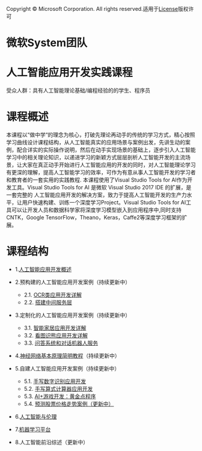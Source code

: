 Copyright © Microsoft Corporation. All rights reserved.适用于[License](https://github.com/Microsoft/ai-edu/blob/master/LICENSE.md)版权许可

# 微软System团队
# 人工智能应用开发实践课程


受众人群：具有人工智能理论基础/编程经验的的学生、程序员
# 课程概述
本课程以“做中学“的理念为核心，打破先理论再动手的传统的学习方式，精心按照学习曲线设计课程结构，从人工智能真实的应用场景与案例出发，先讲生动的案例，配合详实的实际操作说明，然后在动手实现场景的基础上，逐步引入人工智能学习中的相关理论知识，以递进学习的新颖方式层层剖析人工智能开发的主流场景，让大家在真正动手开始进行人工智能应用的开发的同时，对人工智能理论学习有更深的理解，提高人工智能学习的效率，可作为有意从事人工智能开发的学习者和教育者的一套实用的实践教程.
本课程使用了Visual Studio Tools for AI作为开发工具。Visual Studio Tools for AI 是微软 Visual Studio 2017 IDE 的扩展，是一套完整的 人工智能应用开发的解决方案，致力于提高人工智能开发的生产力水平，让用户快速构建、训练一个深度学习Project。Visual Studio Tools for AI工具可以让开发人员和数据科学家将深度学习模型嵌入到应用程序中,同时支持CNTK，Google TensorFlow，Theano，Keras，Caffe2等深度学习框架的扩展。


# 课程结构

* 1.[人工智能应用开发概述](https://github.com/Microsoft/ai-edu/blob/master/B-%E6%95%99%E5%AD%A6%E6%A1%88%E4%BE%8B%E4%B8%8E%E5%AE%9E%E8%B7%B5/B0-introduction/AI301_intro.md)
* 2.预构建的人工智能应用开发案例（持续更新中）
    * 2.1.	[OCR类应用开发详解](https://github.com/Microsoft/ai-edu/tree/master/B-%E6%95%99%E5%AD%A6%E6%A1%88%E4%BE%8B%E4%B8%8E%E5%AE%9E%E8%B7%B5/B1-%E9%A2%84%E6%9E%84%E5%BB%BA%EF%BC%8DOCR%E5%BA%94%E7%94%A8%E6%A1%88%E4%BE%8B%EF%BC%8D%E6%BC%AB%E7%94%BB%E7%BF%BB%E8%AF%91) 
    * 2.2.	[搭建中间服务层](https://github.com/Microsoft/ai-edu/tree/master/B-教学案例与实践/B5-扩展阅读-搭建中间服务层)
* 3.定制化的人工智能应用开发案例（持续更新中）
    * 3.1.	[智能家居应用开发详解](https://github.com/Microsoft/ai-edu/tree/master/B-%E6%95%99%E5%AD%A6%E6%A1%88%E4%BE%8B%E4%B8%8E%E5%AE%9E%E8%B7%B5/B4-%E5%AE%9A%E5%88%B6%E5%8C%96%EF%BC%8D%E8%AF%AD%E8%A8%80%E7%90%86%E8%A7%A3%E5%BA%94%E7%94%A8%E6%A1%88%E4%BE%8B%EF%BC%8D%E6%99%BA%E8%83%BD%E5%AE%B6%E5%B1%85)
    * 3.2.	[看图识熊应用开发详解](https://github.com/Microsoft/ai-edu/tree/master/B-%E6%95%99%E5%AD%A6%E6%A1%88%E4%BE%8B%E4%B8%8E%E5%AE%9E%E8%B7%B5/B3-%E5%AE%9A%E5%88%B6%E5%8C%96%EF%BC%8D%E5%9B%BE%E5%83%8F%E8%AF%86%E5%88%AB%E5%BA%94%E7%94%A8%E6%A1%88%E4%BE%8B%EF%BC%8D%E7%9C%8B%E5%9B%BE%E8%AF%86%E7%86%8A)
    * 3.3.  [问答系统和对话机器人服务](https://github.com/Microsoft/ai-edu/tree/master/B-%E6%95%99%E5%AD%A6%E6%A1%88%E4%BE%8B%E4%B8%8E%E5%AE%9E%E8%B7%B5/B2-%E5%AE%9A%E5%88%B6%E5%8C%96%EF%BC%8D%E6%96%87%E5%AD%97%E7%90%86%E8%A7%A3%E5%BA%94%E7%94%A8%E6%A1%88%E4%BE%8B-%E9%97%AE%E7%AD%94%E7%B3%BB%E7%BB%9F%E5%92%8C%E5%AF%B9%E8%AF%9D%E6%9C%BA%E5%99%A8%E4%BA%BA%E6%9C%8D%E5%8A%A1)
* 4.[神经网络基本原理简明教程](https://github.com/Microsoft/ai-edu/tree/master/B-教学案例与实践/B6-神经网络基本原理简明教程)（持续更新中）

* 5.自建人工智能应用开发案例（持续更新中） 
    * 5.1.  [手写数字识别应用开发](https://github.com/Microsoft/ai-edu/tree/master/B-%E6%95%99%E5%AD%A6%E6%A1%88%E4%BE%8B%E4%B8%8E%E5%AE%9E%E8%B7%B5/B7-%E8%87%AA%E6%9E%84%E5%BB%BA%EF%BC%8D%E5%9B%BE%E5%83%8F%E8%AF%86%E5%88%AB%E5%BA%94%E7%94%A8%E6%A1%88%E4%BE%8B-%E6%89%8B%E5%86%99%E6%95%B0%E5%AD%97%E8%AF%86%E5%88%AB) 
    * 5.2.  [手写算式计算器应用开发](https://github.com/Microsoft/ai-edu/tree/master/B-%E6%95%99%E5%AD%A6%E6%A1%88%E4%BE%8B%E4%B8%8E%E5%AE%9E%E8%B7%B5/B9-%E8%87%AA%E6%9E%84%E5%BB%BA%EF%BC%8D%E5%9B%BE%E5%83%8F%E8%AF%86%E5%88%AB%E5%BA%94%E7%94%A8%E6%A1%88%E4%BE%8B-%E6%89%8B%E5%86%99%E7%AE%97%E5%BC%8F%E8%AE%A1%E7%AE%97%E5%99%A8)
    * 5.3.  [AI+游戏开发：黄金点程序](https://github.com/Microsoft/ai-edu/blob/master/B-%E6%95%99%E5%AD%A6%E6%A1%88%E4%BE%8B%E4%B8%8E%E5%AE%9E%E8%B7%B5/B8-%E8%87%AA%E6%9E%84%E5%BB%BA%EF%BC%8DAI%E6%B8%B8%E6%88%8F%E5%BC%80%E5%8F%91%E6%A1%88%E4%BE%8B%EF%BC%8D%E9%BB%84%E9%87%91%E7%82%B9%E6%B8%B8%E6%88%8F/%E5%BE%AE%E8%BD%AF-%E6%96%B9%E6%A1%881/README.md)
    * 5.4.  [预测股票价格走势案例（更新中）](https://github.com/Microsoft/ai-edu/tree/master/B-%E6%95%99%E5%AD%A6%E6%A1%88%E4%BE%8B%E4%B8%8E%E5%AE%9E%E8%B7%B5/B11-%E9%87%8F%E5%8C%96%E4%BA%A4%E6%98%93%E6%A1%88%E4%BE%8B)
* 6.[人工智能与伦理](https://github.com/Microsoft/ai-edu/blob/master/B-%E6%95%99%E5%AD%A6%E6%A1%88%E4%BE%8B%E4%B8%8E%E5%AE%9E%E8%B7%B5/B12-%E4%BA%BA%E5%B7%A5%E6%99%BA%E8%83%BD%E9%81%93%E5%BE%B7%E4%B8%8E%E4%BC%A6%E7%90%86/7_AI_Ethics.md) 
* 7.[机器学习平台](https://github.com/Microsoft/ai-edu/tree/master/B-%E6%95%99%E5%AD%A6%E6%A1%88%E4%BE%8B%E4%B8%8E%E5%AE%9E%E8%B7%B5/B10-%E6%89%A9%E5%B1%95%E9%98%85%E8%AF%BB%EF%BC%8D%E6%9C%BA%E5%99%A8%E5%AD%A6%E4%B9%A0%E5%B9%B3%E5%8F%B0%E5%BB%BA%E8%AE%BE)
* 8.人工智能前沿综述（更新中）

